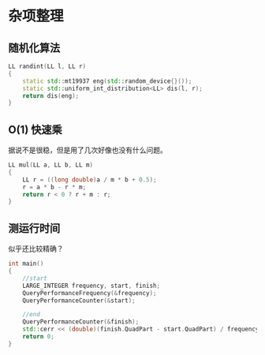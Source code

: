 # 杂项整理

## 随机化算法

```cpp
LL randint(LL l, LL r)
{
    static std::mt19937 eng(std::random_device{}());
    static std::uniform_int_distribution<LL> dis(l, r);
    return dis(eng);
}
```

## O(1) 快速乘

据说不是很稳，但是用了几次好像也没有什么问题。

```cpp
LL mul(LL a, LL b, LL m)
{
    LL r = ((long double)a / m * b + 0.5);
    r = a * b - r * m;
    return r < 0 ? r + m : r;
}
```

## 测运行时间

似乎还比较精确？

```cpp
int main()
{
    //start
    LARGE_INTEGER frequency, start, finish;
    QueryPerformanceFrequency(&frequency);
    QueryPerformanceCounter(&start);

    //end
    QueryPerformanceCounter(&finish);
    std::cerr << (double)(finish.QuadPart - start.QuadPart) / frequency.QuadPart << " s" << std::endl;
    return 0;
}
```

